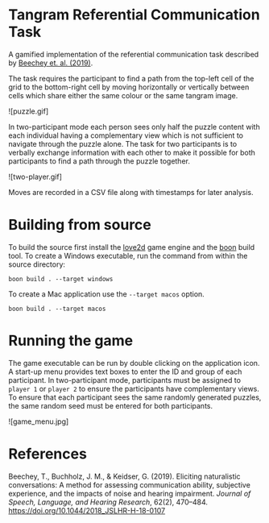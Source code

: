 # Tangram Referential Communication Task

A gamified implementation of the referential communication task described by [Beechey et. al. (2019)](https://doi.org/10.1044/2018_JSLHR-H-18-0107).

The task requires the participant to find a path from the top-left cell of the grid to the bottom-right cell by moving horizontally or vertically between cells which share either the same colour or the same tangram image.

![puzzle.gif]

In two-participant mode each person sees only half the puzzle content with each individual having a complementary view which is not sufficient to navigate through the puzzle alone. The task for two participants is to verbally exchange information with each other to make it possible for both participants to find a path through the puzzle together.

![two-player.gif]

Moves are recorded in a CSV file along with timestamps for later analysis.

# Building from source

To build the source first install the [love2d](https://www.love2d.org/) game engine and the [boon](https://github.com/camchenry/boon) build tool. To create a Windows executable, run the command from within the source directory:

```
boon build . --target windows
```

To create a Mac application use the `--target macos` option.

```
boon build . --target macos
```

# Running the game

The game executable can be run by double clicking on the application icon. A start-up menu provides text boxes to enter the ID and group of each participant. In two-participant mode, participants must be assigned to `player 1` or `player 2` to ensure the participants have complementary views. To ensure that each participant sees the same randomly generated puzzles, the same random seed must be entered for both participants.



![game_menu.jpg]

# References

Beechey, T., Buchholz, J. M., & Keidser, G. (2019). Eliciting naturalistic conversations: A method for assessing communication ability, subjective experience, and the impacts of noise and hearing impairment. _Journal of Speech, Language, and Hearing Research_, 62(2), 470–484. https://doi.org/10.1044/2018_JSLHR-H-18-0107
